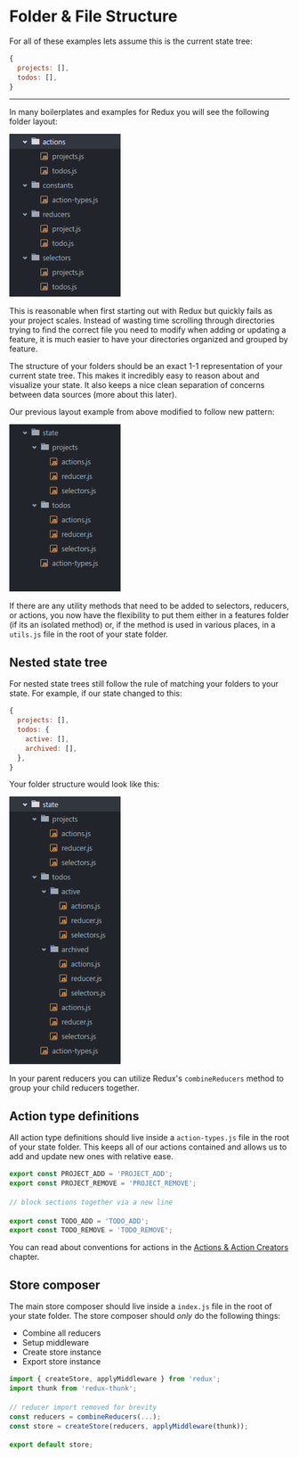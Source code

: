 # Folder & File Structure

For all of these examples lets assume this is the current state tree:

```javascript
{
  projects: [],
  todos: [],
}
```
---

In many boilerplates and examples for Redux you will see the following folder layout:

<img src="images/folder-layout-bad.png" />

This is reasonable when first starting out with Redux but quickly fails as your project scales. Instead of wasting time scrolling through directories trying to find the correct file you need to modify when adding or updating a feature, it is much easier to have your directories organized and grouped by feature.

The structure of your folders should be an exact 1-1 representation of your current state tree. This makes it incredibly easy to reason about and visualize your state. It also keeps a nice clean separation of concerns between data sources (more about this later).

Our previous layout example from above modified to follow new pattern:

<img src="images/folder-layout-good.png" />

If there are any utility methods that need to be added to selectors, reducers, or actions, you now have the flexibility to put them either in a features folder (if its an isolated method) or, if the method is used in various places, in a `utils.js` file in the root of your state folder.

## Nested state tree

For nested state trees still follow the rule of matching your folders to your state. For example, if our state changed to this:

```javascript
{
  projects: [],
  todos: {
    active: [],
    archived: [],
  },
}
```

Your folder structure would look like this:

<img src="images/folder-layout-nested.png" />

In your parent reducers you can utilize Redux's `combineReducers` method to group your child reducers together.

## Action type definitions

All action type definitions should live inside a `action-types.js` file in the root of your state folder. This keeps all of our actions contained and allows us to add and update new ones with relative ease.

```javascript
export const PROJECT_ADD = 'PROJECT_ADD';
export const PROJECT_REMOVE = 'PROJECT_REMOVE';

// block sections together via a new line

export const TODO_ADD = 'TODO_ADD';
export const TODO_REMOVE = 'TODO_REMOVE';
```

You can read about conventions for actions in the [Actions & Action Creators](actions-action-creators.md) chapter.

## Store composer

The main store composer should live inside a `index.js` file in the root of your state folder. The store composer should _only_ do the following things:

- Combine all reducers
- Setup middleware
- Create store instance
- Export store instance

```javascript
import { createStore, applyMiddleware } from 'redux';
import thunk from 'redux-thunk';

// reducer import removed for brevity
const reducers = combineReducers(...);
const store = createStore(reducers, applyMiddleware(thunk));

export default store;
```
